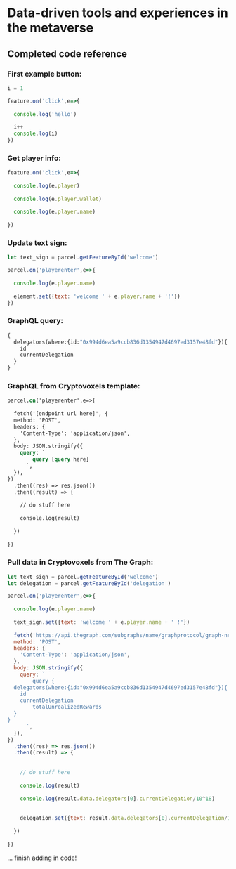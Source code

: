 # Data-driven tools and experiences in the metaverse



## Completed code reference

### First example button:
```js
i = 1

feature.on('click',e=>{
  
  console.log('hello')
  
  i++
  console.log(i)
})
```


### Get player info:
```js
feature.on('click',e=>{
  
  console.log(e.player)
  
  console.log(e.player.wallet)
  
  console.log(e.player.name)
  
})
```


### Update text sign:
```js
let text_sign = parcel.getFeatureById('welcome')

parcel.on('playerenter',e=>{
  
  console.log(e.player.name)
  
  element.set({text: 'welcome ' + e.player.name + '!'})
})
```


### GraphQL query:
```graphql
{
  delegators(where:{id:"0x994d6ea5a9ccb836d1354947d4697ed3157e48fd"}){
    id
    currentDelegation
  }
}
```

### GraphQL from Cryptovoxels template:
```graphql
parcel.on('playerenter',e=>{
  
  fetch('[endpoint url here]', {
  method: 'POST',
  headers: {
    'Content-Type': 'application/json',
  },
  body: JSON.stringify({
    query: `
        query [query here]
      `,
  }),
})
  .then((res) => res.json())
  .then((result) => {
    
    // do stuff here
    
    console.log(result)  
  
  }) 
  
})
```


### Pull data in Cryptovoxels from The Graph:
```js
let text_sign = parcel.getFeatureById('welcome')
let delegation = parcel.getFeatureById('delegation')

parcel.on('playerenter',e=>{
  
  console.log(e.player.name)
  
  text_sign.set({text: 'welcome ' + e.player.name + ' !'})
  
  fetch('https://api.thegraph.com/subgraphs/name/graphprotocol/graph-network-analytics', {
  method: 'POST',
  headers: {
    'Content-Type': 'application/json',
  },
  body: JSON.stringify({
    query: `
        query {
  delegators(where:{id:"0x994d6ea5a9ccb836d1354947d4697ed3157e48fd"}){
    id
    currentDelegation
		totalUnrealizedRewards
  }
}
      `,
  }),
})
  .then((res) => res.json())
  .then((result) => {
    
    
    // do stuff here
    
    console.log(result)  
    
    console.log(result.data.delegators[0].currentDelegation/10^18)    
    
        
    delegation.set({text: result.data.delegators[0].currentDelegation/10^18})    
  
  }) 
  
})
```



... finish adding in code!


